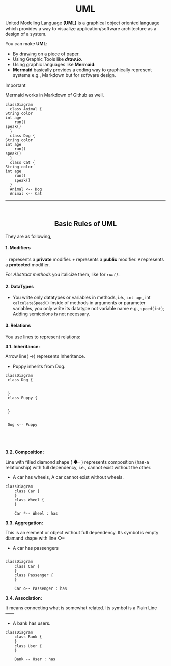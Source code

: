<h1 align ='center'>UML</h1>

United Modeling Language **(UML)** is a graphical object oriented language which provides a way to visualize application/software architecture as a design of a system.


You can make **UML**:
- By drawing on a piece of paper.
- Using Graphic Tools like _**draw.io**_.
- Using graphic languages like **Mermaid**:
- **Mermaid** basically provides a coding way to graphically represent systems e.g., Markdown but for software design.

> [!important]
> Mermaid works in Markdown of Github as well.




```mermaid
classDiagram
  class Animal {
String color
int age
    run()
speak()
  }
  class Dog {
String color
int age
    run()
speak()
  }
  class Cat {
String color
int age
    run()
    speak()
  }
  Animal <-- Dog
  Animal <-- Cat

  ```
---

<br>
<h2 align ='center'>Basic Rules of UML</h2>


They are as following,
#### 1. Modifiers
`-` represents a **private** modifier.
`+` represents a **public** modifier.
`#` represents a **protected** modifier.


For _Abstract methods_ you italicize them, like for _`run()`_.

#### 2. DataTypes
- You write only datatypes or variables in methods,
i.e., `int age`, int `calculateSpeed()`
Inside of methods in arguments or parameter variables, you only write its datatype not variable name e.g., `speed(int)`;
Adding semicolons is not necessary.

#### 3. Relations
You use lines to represent relations:

  **3.1. Inheritance:**

Arrow line( →) represents Inheritance.
- Puppy inherits from Dog.

```mermaid
classDiagram
 class Dog {


 }
 class Puppy {


 }


 Dog <-- Puppy





```




  **3.2. Composition:**

Line with filled diamond shape ( ◆– ) represents composition (has-a relationship) with full dependency, i.e., cannot exist without the other.
- A car has wheels, A car cannot exist without wheels.

```mermaid
classDiagram
    class Car {
    }
    class Wheel {
    }

    Car *-- Wheel : has

```

  **3.3. Aggregation:**

This is an element or object without full dependency.
Its symbol is empty diamand shape with line ◇– 
- A car has passengers


```mermaid

classDiagram
    class Car {
    }
    class Passenger {
    }

    Car o-- Passenger : has
```

  **3.4. Association:**

It means connecting what is somewhat related.
Its symbol is a Plain Line —— 
- A bank has users.

```mermaid
classDiagram
    class Bank {
    }
    class User {
    }

    Bank -- User : has

```












